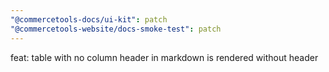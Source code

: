 ```yaml
---
"@commercetools-docs/ui-kit": patch
"@commercetools-website/docs-smoke-test": patch
---
```


feat: table with no column header in markdown is rendered without header
